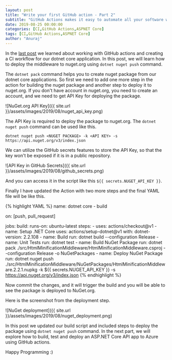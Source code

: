 ```yaml
---
layout: post
title: "Write your first GitHub action - Part 2"
subtitle: "GitHub Actions makes it easy to automate all your software workflows. This post is about deploying your dotnet core nuget package to the nuget.org using dotnet nuget push command."
date: 2019-08-25 00:00:00
categories: [CI,GitHub Actions,ASPNET Core]
tags: [CI,GitHub Actions,ASPNET Core]
author: "Anuraj"
---
```

In the [last post](https://dotnetthoughts.net/write-your-first-github-action-part-1/) we learned about working with GitHub actions and creating a CI workflow for our dotnet core application. In this post, we will learn how to deploy the middleware to nuget.org using `dotnet nuget push` command.

The `dotnet pack` command helps you to create nuget package from our dotnet core applications. So first we need to add one more step in the action for building the nuget package and another step to deploy it to nuget.org. If you don't have account in nuget.org, you need to create an account, and we need to get API Key for deploying the package.

![NuGet.org API Key]({{ site.url }}/assets/images/2019/08/nuget_api_key.png)

The API Key is required to deploy the package to nuget.org. The `dotnet nuget push` command can be used like this.

`dotnet nuget push <NUGET PACKAGE> -k <API KEY> -s https://api.nuget.org/v3/index.json`

We can utilize the GitHub secrets features to store the API Key, so that the key won't be exposed if it is in a public repository. 

![API Key in GitHub Secrets]({{ site.url }}/assets/images/2019/08/github_secrets.png)

And you can access it in the script like this `${{ secrets.NUGET_API_KEY }}`.

Finally I have updated the Action with two more steps and the final YAML file will be like this.

{% highlight YAML %}
name: dotnet core - build

on: [push, pull_request]

jobs:
  build:
    runs-on: ubuntu-latest
    steps:
    - uses: actions/checkout@v1
    - name: Setup .NET Core
      uses: actions/setup-dotnet@v1
      with:
        dotnet-version: 2.2.108
    - name: Build
      run: dotnet build --configuration Release
    - name: Unit Tests
      run: dotnet test
    - name: Build NuGet Package
      run: dotnet pack ./src/HtmlMinificationMiddleware/HtmlMinificationMiddleware.csproj --configuration Release -o NuGetPackages
    - name: Deploy NuGet Package
      run: dotnet nuget push ./src/HtmlMinificationMiddleware/NuGetPackages/HtmlMinificationMiddleware.2.2.1.nupkg -k ${{ secrets.NUGET_API_KEY }} -s https://api.nuget.org/v3/index.json
{% endhighlight %}

Now commit the changes, and it will trigger the build and you will be able to see the package is deployed to NuGet.org.

Here is the screenshot from the deployment step.

![NuGet deployment]({{ site.url }}/assets/images/2019/08/nuget_deployment.png)

In this post we updated our build script and included steps to deploy the package using `dotnet nuget push` command. In the next part, we will explore how to build, test and deploy an ASP.NET Core API app to Azure using GitHub actions.

Happy Programming :)